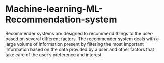 # Machine-learning-ML-Recommendation-system
Recommender systems  are designed to recommend things to the user-based on several different factors. The recommender system deals with a large volume of information present by filtering the most important information based on the data provided by a user and other factors that take care of the user’s preference and interest.
